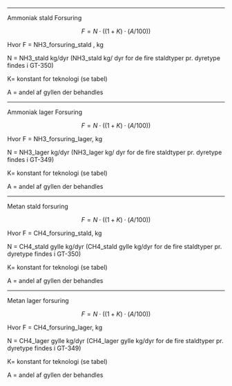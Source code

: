 ____________________
Ammoniak stald Forsuring 

$$ F= N \cdot ((1+K) \cdot (A / 100)) $$

Hvor 
F = NH3_forsuring_stald , kg  

N = NH3_stald kg/dyr (NH3_stald kg/ dyr for de fire staldtyper pr. dyretype findes i GT-350)

K= konstant for teknologi (se tabel)

A = andel af gyllen der behandles 

_____________________
Ammoniak lager Forsuring 

$$ F= N \cdot ((1+K) \cdot (A / 100)) $$

Hvor 
F = NH3_forsuring_lager, kg  

N = NH3_lager kg/dyr (NH3_lager kg/ dyr for de fire staldtyper pr. dyretype findes i GT-349)

K= konstant for teknologi (se tabel)

A = andel af gyllen der behandles 


_______________________
Metan stald forsuring 

$$ F= N \cdot ((1+K) \cdot (A / 100)) $$

Hvor 
F = CH4_forsuring_stald, kg  

N = CH4_stald gylle kg/dyr (CH4_stald gylle kg/dyr for de fire staldtyper pr. dyretype findes i GT-350)

K= konstant for teknologi (se tabel)

A = andel af gyllen der behandles


_______________________
Metan lager forsuring 

$$ F= N \cdot ((1+K) \cdot (A / 100)) $$

Hvor 
F = CH4_forsuring_lager, kg  

N = CH4_lager gylle kg/dyr (CH4_lager gylle kg/dyr for de fire staldtyper pr. dyretype findes i GT-349)

K= konstant for teknologi (se tabel)

A = andel af gyllen der behandles

